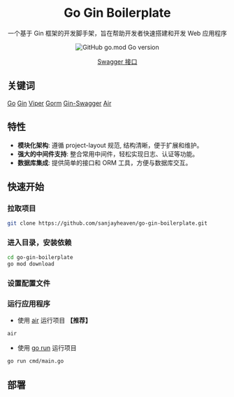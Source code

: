 <h1 align="center" >Go Gin Boilerplate</h1>

<div align="center">

一个基于 Gin 框架的开发脚手架，旨在帮助开发者快速搭建和开发 Web 应用程序

![GitHub go.mod Go version](https://img.shields.io/github/go-mod/go-version/sanjayheaven/go-gin-boilerplate)

[Swagger 接口](https://google.com)

</div>

## 关键词

[Go](https://github.com/golang/go)
[Gin](https://github.com/gin-gonic/gin)
[Viper](https://github.com/spf13/viper)
[Gorm](https://github.com/go-gorm/gorm)
[Gin-Swagger](https://github.com/swaggo/gin-swagger)
[Air](https://github.com/cosmtrek/air)

## 特性

- **模块化架构**: 遵循 project-layout 规范, 结构清晰，便于扩展和维护。
- **强大的中间件支持**: 整合常用中间件，轻松实现日志、认证等功能。
- **数据库集成**: 提供简单的接口和 ORM 工具，方便与数据库交互。

## 快速开始

### 拉取项目

```sh
git clone https://github.com/sanjayheaven/go-gin-boilerplate.git
```

### 进入目录，安装依赖

```sh
cd go-gin-boilerplate
go mod download
```

### 设置配置文件

### 运行应用程序

- 使用 [air](https://github.com/cosmtrek/air) 运行项目 **【推荐】**

```sh
air
```

- 使用 [go run](https://golang.org/cmd/go/#hdr-Compile_and_run_Go_program) 运行项目

```sh
go run cmd/main.go
```

## 部署
